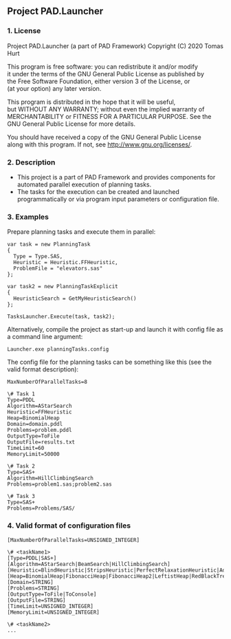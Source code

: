 ﻿
## Project PAD.Launcher

### 1. License

Project PAD.Launcher (a part of PAD Framework) 
Copyright (C) 2020 Tomas Hurt
  
This program is free software: you can redistribute it and/or modify  
it under the terms of the GNU General Public License as published by  
the Free Software Foundation, either version 3 of the License, or  
(at your option) any later version.  
  
This program is distributed in the hope that it will be useful,  
but WITHOUT ANY WARRANTY; without even the implied warranty of  
MERCHANTABILITY or FITNESS FOR A PARTICULAR PURPOSE.  See the  
GNU General Public License for more details.  
  
You should have received a copy of the GNU General Public License  
along with this program.  If not, see <http://www.gnu.org/licenses/>.

### 2. Description

* This project is a part of PAD Framework and provides components for automated parallel execution of planning tasks.
* The tasks for the execution can be created and launched programmatically or via program input parameters or configuration file.

### 3. Examples

Prepare planning tasks and execute them in parallel:

    var task = new PlanningTask
    {
      Type = Type.SAS,
      Heuristic = Heuristic.FFHeuristic,
      ProblemFile = "elevators.sas"
    };
    
    var task2 = new PlanningTaskExplicit
    {
      HeuristicSearch = GetMyHeuristicSearch()
    };
    
    TasksLauncher.Execute(task, task2);

Alternatively, compile the project as start-up and launch it with config file as a command line argument:

    Launcher.exe planningTasks.config

The config file for the planning tasks can be something like this (see the valid format description):

    MaxNumberOfParallelTasks=8

    \# Task 1
    Type=PDDL
    Algorithm=AStarSearch
    Heuristic=FFHeuristic
    Heap=BinomialHeap
    Domain=domain.pddl
    Problems=problem.pddl
    OutputType=ToFile
    OutputFile=results.txt
    TimeLimit=60
    MemoryLimit=50000

    \# Task 2
    Type=SAS+
    Algorithm=HillClimbingSearch
    Problems=problem1.sas;problem2.sas

    \# Task 3
    Type=SAS+
    Problems=Problems/SAS/

### 4. Valid format of configuration files

    [MaxNumberOfParallelTasks=UNSIGNED_INTEGER]

    \# <taskName1>
    [Type=PDDL|SAS+]
    [Algorithm=AStarSearch|BeamSearch|HillClimbingSearch]
    [Heuristic=BlindHeuristic|StripsHeuristic|PerfectRelaxationHeuristic|AdditiveRelaxationHeuristic|MaxRelaxationHeuristic|FFHeuristic|PDBHeuristic]
    [Heap=BinomialHeap|FibonacciHeap|FibonacciHeap2|LeftistHeap|RedBlackTreeHeap|RegularBinaryHeap|RegularTernaryHeap]
    [Domain=STRING]
    [Problems=STRING]
    [OutputType=ToFile|ToConsole]
    [OutputFile=STRING]
    [TimeLimit=UNSIGNED_INTEGER]
    [MemoryLimit=UNSIGNED_INTEGER]

    \# <taskName2>
    ...
